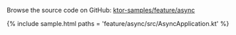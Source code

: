 [//]: # (title: Asynchronous)
[//]: # (category: samples)
[//]: # (permalink: /samples/feature/async.html)
[//]: # (caption: Example of Asynchronous Responses)
[//]: # (redirect_from: redirect_from)
[//]: # (- /samples/async.html: - /samples/async.html)

Browse the source code on GitHub: [ktor-samples/feature/async](https://github.com/ktorio/ktor-samples/tree/master/feature/async)

{% include sample.html paths = 'feature/async/src/AsyncApplication.kt' %}